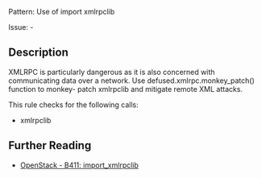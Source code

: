 Pattern: Use of import xmlrpclib

Issue: -

## Description

XMLRPC is particularly dangerous as it is also concerned with communicating
data over a network. Use defused.xmlrpc.monkey_patch() function to monkey-
patch xmlrpclib and mitigate remote XML attacks.

This rule checks for the following calls:

  - xmlrpclib

## Further Reading

* [OpenStack - B411: import_xmlrpclib](https://docs.openstack.org/developer/bandit/api/bandit.blacklists.html#b411-import-xmlrpclib)
